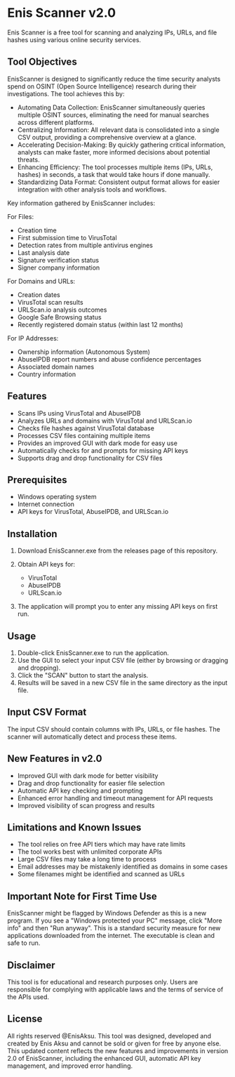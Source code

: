 # Enis Scanner v2.0

Enis Scanner is a free tool for scanning and analyzing IPs, URLs, and file hashes using various online security services.

## Tool Objectives

EnisScanner is designed to significantly reduce the time security analysts spend on OSINT (Open Source Intelligence) research during their investigations. The tool achieves this by:

- Automating Data Collection: EnisScanner simultaneously queries multiple OSINT sources, eliminating the need for manual searches across different platforms.
- Centralizing Information: All relevant data is consolidated into a single CSV output, providing a comprehensive overview at a glance.
- Accelerating Decision-Making: By quickly gathering critical information, analysts can make faster, more informed decisions about potential threats.
- Enhancing Efficiency: The tool processes multiple items (IPs, URLs, hashes) in seconds, a task that would take hours if done manually.
- Standardizing Data Format: Consistent output format allows for easier integration with other analysis tools and workflows.

Key information gathered by EnisScanner includes:

For Files:
- Creation time
- First submission time to VirusTotal
- Detection rates from multiple antivirus engines
- Last analysis date
- Signature verification status
- Signer company information

For Domains and URLs:
- Creation dates
- VirusTotal scan results
- URLScan.io analysis outcomes
- Google Safe Browsing status
- Recently registered domain status (within last 12 months)

For IP Addresses:
- Ownership information (Autonomous System)
- AbuseIPDB report numbers and abuse confidence percentages
- Associated domain names
- Country information

## Features

- Scans IPs using VirusTotal and AbuseIPDB
- Analyzes URLs and domains with VirusTotal and URLScan.io
- Checks file hashes against VirusTotal database
- Processes CSV files containing multiple items
- Provides an improved GUI with dark mode for easy use
- Automatically checks for and prompts for missing API keys
- Supports drag and drop functionality for CSV files

## Prerequisites

- Windows operating system
- Internet connection
- API keys for VirusTotal, AbuseIPDB, and URLScan.io

## Installation

1. Download EnisScanner.exe from the releases page of this repository.

2. Obtain API keys for:
   - VirusTotal
   - AbuseIPDB
   - URLScan.io

3. The application will prompt you to enter any missing API keys on first run.

## Usage

1. Double-click EnisScanner.exe to run the application.
2. Use the GUI to select your input CSV file (either by browsing or dragging and dropping).
3. Click the "SCAN" button to start the analysis.
4. Results will be saved in a new CSV file in the same directory as the input file.

## Input CSV Format

The input CSV should contain columns with IPs, URLs, or file hashes. The scanner will automatically detect and process these items.

## New Features in v2.0

- Improved GUI with dark mode for better visibility
- Drag and drop functionality for easier file selection
- Automatic API key checking and prompting
- Enhanced error handling and timeout management for API requests
- Improved visibility of scan progress and results

## Limitations and Known Issues

- The tool relies on free API tiers which may have rate limits
- The tool works best with unlimited corporate APIs
- Large CSV files may take a long time to process
- Email addresses may be mistakenly identified as domains in some cases
- Some filenames might be identified and scanned as URLs

## Important Note for First Time Use

EnisScanner might be flagged by Windows Defender as this is a new program. If you see a "Windows protected your PC" message, click "More info" and then "Run anyway". This is a standard security measure for new applications downloaded from the internet. The executable is clean and safe to run.

## Disclaimer

This tool is for educational and research purposes only. Users are responsible for complying with applicable laws and the terms of service of the APIs used.

## License

All rights reserved @EnisAksu. This tool was designed, developed and created by Enis Aksu and cannot be sold or given for free by anyone else.
This updated content reflects the new features and improvements in version 2.0 of EnisScanner, including the enhanced GUI, automatic API key management, and improved error handling.
